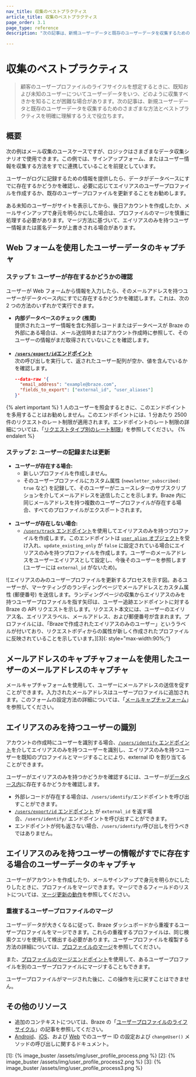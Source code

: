 ```yaml
---
nav_title: 収集のベストプラクティス
article_title: 収集のベストプラクティス
page_order: 3.1
page_type: reference
description: "次の記事は、新規ユーザーデータと既存のユーザーデータを収集するためのさまざまな方法とベストプラクティスを明確に理解するうえで役立ちます。"

---
```


# 収集のベストプラクティス

> 顧客のユーザープロファイルのライフサイクルを想定するときに、既知および未知のユーザーについてユーザーデータをいつ、どのように収集すべきかを知ることが困難な場合があります。次の記事は、新規ユーザーデータと既存のユーザーデータを収集するためのさまざまな方法とベストプラクティスを明確に理解するうえで役立ちます。

## 概要

次の例はメール収集のユースケースですが、ロジックはさまざまなデータ収集シナリオで使用できます。この例では、サインアップフォーム、またはユーザー情報を収集する方法をすでに連携していることを前提としています。 

ユーザーがログに記録するための情報を提供したら、データがデータベースにすでに存在するかどうかを確認し、必要に応じてエイリアスのユーザープロファイルを作成するか、既存のユーザープロファイルを更新することをお勧めします。 

ある未知のユーザーがサイトを表示してから、後日アカウントを作成したか、メールサインアップで身元を明らかにした場合は、プロファイルのマージを慎重に処理する必要があります。マージ方法に基づいて、エイリアスのみを持つユーザー情報または匿名データが上書きされる場合があります。

## Web フォームを使用したユーザーデータのキャプチャ

### ステップ 1: ユーザーが存在するかどうかの確認

ユーザーが Web フォームから情報を入力したら、そのメールアドレスを持つユーザーがデータベース内にすでに存在するかどうかを確認します。これは、次の 2 つの方法のいずれかで実行できます。

- **内部データベースのチェック (推奨)**<br>提供されたユーザー情報を含む外部レコードまたはデータベースが Braze の外部にある場合は、メール送信時またはアカウント作成時に参照して、そのユーザーの情報がまだ取得されていないことを確認します。<br><br>
- **[`/users/export/id`エンドポイント]({{site.baseurl}}/api/endpoints/export/user_data/post_users_identifier/)**<br>次の呼び出しを実行して、返されたユーザー配列が空か、値を含んでいるかを確認します。
  ```json
  --data-raw '{
    "email_address": "example@braze.com",
    "fields_to_export": ["external_id", "user_aliases"]
  }'
  ```

{% alert important %}
1 人のユーザーを照会するときに、このエンドポイントを多用することはお勧めしません。このエンドポイントには、1 分あたり 2500 件のリクエストのレート制限が適用されます。エンドポイントのレート制限の詳細については、「[リクエストタイプ別のレート制限]({{site.baseurl}}/api/api_limits/#rate-limits-by-request-type)」を参照してください。
{% endalert %}

### ステップ 2: ユーザーの記録または更新

- **ユーザーが存在する場合:**
  - 新しいプロファイルを作成しません。
  - そのユーザープロファイルにカスタム属性 (`newsletter_subscribed: true` など) を記録して、そのユーザーがニュースレターのサブスクリプションを介してメールアドレスを送信したことを示します。Braze 内に同じメールアドレスを持つ複数のユーザープロファイルが存在する場合、すべてのプロファイルがエクスポートされます。<br><br>
- **ユーザーが存在しない場合:**
  - [`/users/track` エンドポイント]({{site.baseurl}}/api/endpoints/user_data/post_user_track/)を使用してエイリアスのみを持つプロファイルを作成します。このエンドポイントは [`user_alias` オブジェクト]({{site.baseurl}}/api/objects_filters/user_alias_object/)を受け入れ、`update_existing_only` が `false` に設定されている場合にエイリアスのみを持つプロファイルを作成します。ユーザーのメールアドレスをユーザーエイリアスとして設定し、今後そのユーザーを参照します (ユーザーには `external_id` がないため)。

![エイリアスのみのユーザープロファイルを更新するプロセスを示す図。あるユーザーが、マーケティングのランディングページでメールアドレスとカスタム属性 (郵便番号) を送信します。ランディングページの収集からエイリアスのみを持つユーザープロファイルを指す矢印は、ユーザー追跡エンドポイントに対する Braze の API リクエストを示します。リクエスト本文には、ユーザーのエイリアス名、エイリアスラベル、メールアドレス、および郵便番号が含まれます。プロファイルには、「Brazeで作成されたエイリアスのみのユーザー」というラベルが付いており、リクエストボディからの属性が新しく作成されたプロファイルに反映されていることを示しています。][3]{: style="max-width:90%;"}

## メールアドレスのキャプチャフォームを使用したユーザーのメールアドレスのキャプチャ

メールキャプチャフォームを使用して、ユーザーにメールアドレスの送信を促すことができます。入力されたメールアドレスはユーザープロファイルに追加されます。このフォームの設定方法の詳細については、「[メールキャプチャフォーム]({{site.baseurl}}/user_guide/message_building_by_channel/in-app_messages/traditional/customize/email_capture_form/)」を参照してください。
 
## エイリアスのみを持つユーザーの識別

アカウントの作成時にユーザーを識別する場合、[`/users/identify` エンドポイント]({{site.baseurl}}/api/endpoints/user_data/post_user_identify/)を介してエイリアスのみを持つユーザーを識別し、エイリアスのみを持つユーザーを既知のプロファイルとマージすることにより、external ID を割り当てることができます。 

ユーザーがエイリアスのみを持つかどうかを確認するには、ユーザーが[データベース内](#step-1-check-if-user-exists)に存在するかどうかを確認します。 
- 外部レコードが存在する場合は、`/users/identify/`エンドポイントを呼び出すことができます。 
- [`/users/export/id` エンドポイント]({{site.baseurl}}/api/endpoints/export/user_data/post_users_identifier/) が `external_id` を返す場合、`/users/identify/` エンドポイントを呼び出すことができます。
- エンドポイントが何も返さない場合、`/users/identify/`呼び出しを行うべきではありません。

## エイリアスのみを持つユーザーの情報がすでに存在する場合のユーザーデータのキャプチャ

ユーザーがアカウントを作成したり、メールサインアップで身元を明らかにしたりしたときに、プロファイルをマージできます。マージできるフィールドのリストについては、[マージ更新の動作]({{site.baseurl}}/api/endpoints/user_data/post_users_merge/#merge_updates-behavior)を参照してください。

### 重複するユーザープロファイルのマージ

ユーザーデータが大きくなるに従って、Braze ダッシュボードから重複するユーザープロファイルをマージできます。これらの重複するプロファイルは、同じ検索クエリを使用して検出する必要があります。ユーザープロファイルを複製する方法の詳細については、[プロファイルのマージ]({{site.baseurl}}/user_guide/engagement_tools/segments/user_profiles/#merge-profiles)を参照してください。

また、[プロファイルのマージエンドポイント]({{site.baseurl}}/api/endpoints/user_data/post_users_merge/)を使用して、あるユーザープロファイルを別のユーザープロファイルにマージすることもできます。 

ユーザープロファイルがマージされた後に、この操作を元に戻すことはできません。

## その他のリソース
- 追加のコンテキストについては、Braze の「[ユーザープロファイルのライフサイクル]({{site.baseurl}}/user_guide/data_and_analytics/user_data_collection/user_profile_lifecycle/)」の記事を参照してください。<br>
- [Android]({{site.baseurl}}/developer_guide/platform_integration_guides/android/analytics/setting_user_ids/)、[iOS]({{site.baseurl}}/developer_guide/platform_integration_guides/swift/analytics/setting_user_ids/#suggested-user-id-naming-convention)、および [Web]({{site.baseurl}}/developer_guide/platform_integration_guides/web/analytics/setting_user_ids/) でのユーザー ID の設定および `changeUser()` メソッドの呼び出しに関するドキュメント。

[1]: {% image_buster /assets/img/user_profile_process.png %}
[2]: {% image_buster /assets/img/user_profile_process2.png %}
[3]: {% image_buster /assets/img/user_profile_process3.png %}
